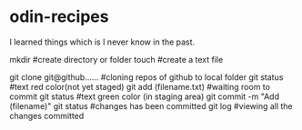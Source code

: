 # odin-recipes

I learned things which is I never know in the past.

mkdir #create directory or folder
touch #create a text file

git clone git@github...... #cloning repos of github to local folder
git status #text red color(not yet staged)
git add (filename.txt) #waiting room to commit
git status #text green color (in staging area)
git commit -m "Add (filename)"
git status #changes has been committed
git log #viewing all the changes committed

